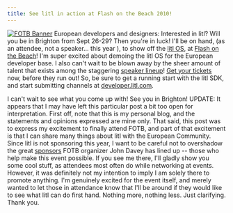 ```yaml
---
title: See litl in action at Flash on the Beach 2010!
---
```


<a href="http://flashonthebeach.com"><img src="http://www.flashonthebeach.com/images/participate/fotb_logo_400x150.png" alt="FOTB Banner"/></a> European developers and designers: Interested in litl? Will you be in Brighton from Sept 26-29? Then you're in luck! I'll be on hand, (as an attendee, not a speaker... this year ), to show off the <a title="litl.com" href="http://developer.litl.com">litl OS</a>, at <a href="http://flashonthebeach.com">Flash on the Beach</a>! I'm super excited about demoing the litl OS for the European developer base. I also can't wait to be blown away by the sheer amount of talent that exists among the staggering <a href="http://www.flashonthebeach.com/speakers/">speaker lineup</a>! <a href="http://www.flashonthebeach.com/tickets/">Get your tickets</a> now, before they run out! So, be sure to get a running start with the litl SDK, and start submitting channels at <a title="litl developer center" href="http://developer.litl.com">developer.litl.com</a>.

I can't wait to see what you come up with! See you in Brighton! UPDATE: It appears that I may have left this particular post a bit too open for interpretation. First off, note that this is my personal blog, and the statements and opinions expressed are mine only. That said, this post was to express my excitement to finally attend FOTB, and part of that excitement is that I can share many things about litl with the European Community. Since litl is not sponsoring this year, I want to be careful not to overshadow the great <a title="http://www.flashonthebeach.com/" href="http://www.flashonthebeach.com/">sponsors</a> FOTB organizer John Davey has lined up -- those who help make this event possible. If you see me there, I'll gladly show you some cool stuff, as attendees most often do while networking at events. However, it was definitely not my intention to imply I am solely there to promote anything. I'm genuinely excited for the event itself, and merely wanted to let those in attendance know that I'll be around if they would like to see what litl can do first hand. Nothing more, nothing less. Just clarifying. Thank you.
